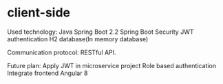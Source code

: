 # client-side
Used technology:
Java Spring Boot 2.2
Spring Boot Security
JWT authentication
H2 database(In memory database)

Communication protocol: RESTful API.




Future plan:
Apply JWT in microservice project
Role based authentication
Integrate frontend Angular 8